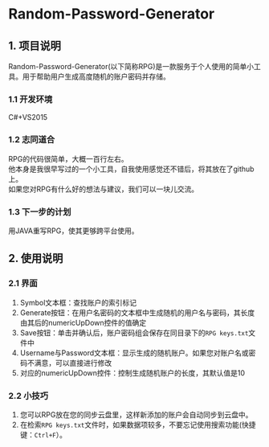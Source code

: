 # Random-Password-Generator

## 1. 项目说明
Random-Password-Generator(以下简称RPG)是一款服务于个人使用的简单小工具。用于帮助用户生成高度随机的账户密码并存储。

### 1.1 开发环境
C#+VS2015

### 1.2 志同道合
RPG的代码很简单，大概一百行左右。<br>
他本身是我很早写过的一个小工具，自我使用感觉还不错后，将其放在了github上。<br>
如果您对RPG有什么好的想法与建议，我们可以一块儿交流。

### 1.3 下一步的计划
用JAVA重写RPG，使其更够跨平台使用。

## 2. 使用说明

### 2.1 界面
1. Symbol文本框：查找账户的索引标记
2. Generate按钮：在用户名密码的文本框中生成随机的用户名与密码，其长度由其后的numericUpDown控件的值确定
3. Save按钮：单击并确认后，账户密码组会保存在同目录下的`RPG keys.txt`文件中
4. Username与Password文本框：显示生成的随机账户。如果您对账户名或密码不满意，可以直接进行修改
5. 对应的numericUpDown控件：控制生成随机账户的长度，其默认值是10

### 2.2 小技巧
1. 您可以RPG放在您的同步云盘里，这样新添加的账户会自动同步到云盘中。
2. 在检索`RPG keys.txt`文件时，如果数据项较多，不要忘记使用搜索功能(快捷键：`Ctrl+F`）。
